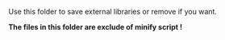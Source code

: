 Use this folder to save external libraries or remove if you want.

**The files in this folder are exclude of minify script !**
